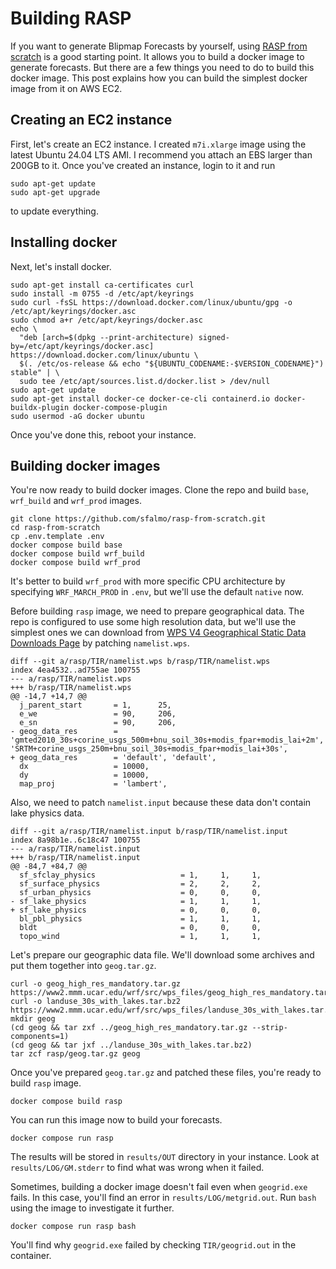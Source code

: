 # Building RASP

If you want to generate Blipmap Forecasts by yourself, using [RASP from scratch](https://github.com/sfalmo/rasp-from-scratch) is a good starting point. It allows you to build a docker image to generate forecasts. But there are a few things you need to do to build this docker image. This post explains how you can build the simplest docker image from it on AWS EC2.

## Creating an EC2 instance

First, let's create an EC2 instance. I created `m7i.xlarge` image using the latest Ubuntu 24.04 LTS AMI. I recommend you attach an EBS larger than 200GB to it. Once you've created an instance, login to it and run

```
sudo apt-get update
sudo apt-get upgrade
```

to update everything.

## Installing docker

Next, let's install docker.

```
sudo apt-get install ca-certificates curl
sudo install -m 0755 -d /etc/apt/keyrings
sudo curl -fsSL https://download.docker.com/linux/ubuntu/gpg -o /etc/apt/keyrings/docker.asc
sudo chmod a+r /etc/apt/keyrings/docker.asc
echo \
  "deb [arch=$(dpkg --print-architecture) signed-by=/etc/apt/keyrings/docker.asc] https://download.docker.com/linux/ubuntu \
  $(. /etc/os-release && echo "${UBUNTU_CODENAME:-$VERSION_CODENAME}") stable" | \
  sudo tee /etc/apt/sources.list.d/docker.list > /dev/null
sudo apt-get update
sudo apt-get install docker-ce docker-ce-cli containerd.io docker-buildx-plugin docker-compose-plugin
sudo usermod -aG docker ubuntu
```

Once you've done this, reboot your instance.

## Building docker images

You're now ready to build docker images. Clone the repo and build `base`, `wrf_build` and `wrf_prod` images.

```
git clone https://github.com/sfalmo/rasp-from-scratch.git
cd rasp-from-scratch
cp .env.template .env
docker compose build base
docker compose build wrf_build
docker compose build wrf_prod
```

It's better to build `wrf_prod` with more specific CPU architecture by specifying `WRF_MARCH_PROD` in `.env`, but we'll use the default `native` now.

Before building `rasp` image, we need to prepare geographical data. The repo is configured to use some high resolution data, but we'll use the simplest ones we can download from [WPS V4 Geographical Static Data Downloads Page](https://www2.mmm.ucar.edu/wrf/users/download/get_sources_wps_geog.html) by patching `namelist.wps`.

```
diff --git a/rasp/TIR/namelist.wps b/rasp/TIR/namelist.wps
index 4ea4532..ad755ae 100755
--- a/rasp/TIR/namelist.wps
+++ b/rasp/TIR/namelist.wps
@@ -14,7 +14,7 @@
  j_parent_start       = 1,      25,
  e_we                 = 90,     206,
  e_sn                 = 90,     206,
- geog_data_res        = 'gmted2010_30s+corine_usgs_500m+bnu_soil_30s+modis_fpar+modis_lai+2m', 'SRTM+corine_usgs_250m+bnu_soil_30s+modis_fpar+modis_lai+30s',
+ geog_data_res        = 'default', 'default',
  dx                   = 10000,
  dy                   = 10000,
  map_proj             = 'lambert',
```

Also, we need to patch `namelist.input` because these data don't contain lake physics data.

```
diff --git a/rasp/TIR/namelist.input b/rasp/TIR/namelist.input
index 8a98b1e..6c18c47 100755
--- a/rasp/TIR/namelist.input
+++ b/rasp/TIR/namelist.input
@@ -84,7 +84,7 @@
  sf_sfclay_physics                   = 1,     1,     1,
  sf_surface_physics                  = 2,     2,     2,
  sf_urban_physics                    = 0,     0,     0,
- sf_lake_physics                     = 1,     1,     1,
+ sf_lake_physics                     = 0,     0,     0,
  bl_pbl_physics                      = 1,     1,     1,
  bldt                                = 0,     0,     0,
  topo_wind                           = 1,     1,     1,
```

Let's prepare our geographic data file. We'll download some archives and put them together into `geog.tar.gz`.

```
curl -o geog_high_res_mandatory.tar.gz https://www2.mmm.ucar.edu/wrf/src/wps_files/geog_high_res_mandatory.tar.gz
curl -o landuse_30s_with_lakes.tar.bz2 https://www2.mmm.ucar.edu/wrf/src/wps_files/landuse_30s_with_lakes.tar.bz2
mkdir geog
(cd geog && tar zxf ../geog_high_res_mandatory.tar.gz --strip-components=1)
(cd geog && tar jxf ../landuse_30s_with_lakes.tar.bz2)
tar zcf rasp/geog.tar.gz geog
```

Once you've prepared `geog.tar.gz` and patched these files, you're ready to build `rasp` image.

```
docker compose build rasp
```

You can run this image now to build your forecasts.

```
docker compose run rasp
```

The results will be stored in `results/OUT` directory in your instance. Look at `results/LOG/GM.stderr` to find what was wrong when it failed.

Sometimes, building a docker image doesn't fail even when `geogrid.exe` fails. In this case, you'll find an error in `results/LOG/metgrid.out`. Run `bash` using the image to investigate it further.

```
docker compose run rasp bash
```

You'll find why `geogrid.exe` failed by checking `TIR/geogrid.out` in the container.
